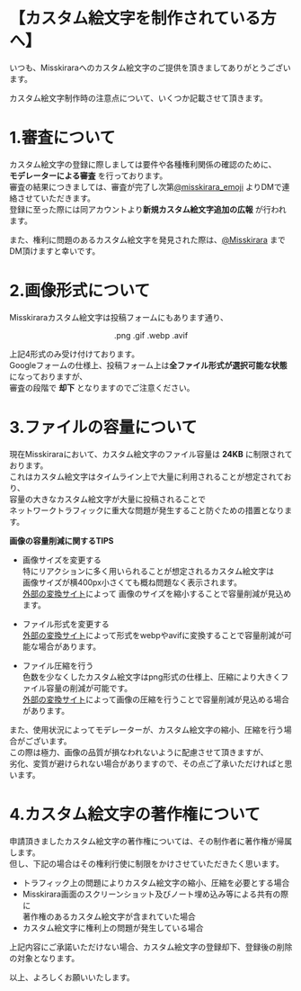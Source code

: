 # 【カスタム絵文字を制作されている方へ】  
いつも、Misskiraraへのカスタム絵文字のご提供を頂きましてありがとうございます。

カスタム絵文字制作時の注意点について、いくつか記載させて頂きます。


# 1.審査について
カスタム絵文字の登録に際しましては要件や各種権利関係の確認のために、  
**モデレーターによる審査** を行っております。  
審査の結果につきましては、審査が完了し次第[@misskirara_emoji](https://misskirara.net/@misskirara_emoji) よりDMで連絡させていただきます。  
登録に至った際には同アカウントより**新規カスタム絵文字追加の広報** が行われます。

また、権利に問題のあるカスタム絵文字を発見された際は、[@Misskirara](https://misskirara.net/@MissKirara) までDM頂けますと幸いです。



# 2.画像形式について
Misskiraraカスタム絵文字は投稿フォームにもあります通り、

<center>.png .gif .webp .avif</center>

上記4形式のみ受け付けております。  
Googleフォームの仕様上、投稿フォーム上は**全ファイル形式が選択可能な状態** になっておりますが、  
審査の段階で **却下** となりますのでご注意ください。


# 3.ファイルの容量について
現在Misskiraraにおいて、カスタム絵文字のファイル容量は **24KB** に制限されております。  
これはカスタム絵文字はタイムライン上で大量に利用されることが想定されており、  
容量の大きなカスタム絵文字が大量に投稿されることで    
ネットワークトラフィックに重大な問題が発生すること防ぐための措置となります。

**画像の容量削減に関するTIPS**
- 画像サイズを変更する  
  特にリアクションに多く用いられることが想定されるカスタム絵文字は  
  画像サイズが横400px小さくても概ね問題なく表示されます。  
  [外部の変換サイト](https://www.iloveimg.com/ja/resize-image/resize-png)によって
  画像のサイズを縮小することで容量削減が見込めます。

- ファイル形式を変更する  
  [外部の変換サイト](https://convertio.co/ja/)によって形式をwebpやavifに変換することで容量削減が可能な場合があります。

- ファイル圧縮を行う  
  色数を少なくしたカスタム絵文字はpng形式の仕様上、圧縮により大きくファイル容量の削減が可能です。  
  [外部の変換サイト](https://www.iloveimg.com/ja/compress-image/compress-png)によって画像の圧縮を行うことで容量削減が見込める場合があります。


また、使用状況によってモデレーターが、カスタム絵文字の縮小、圧縮を行う場合がございます。  
この際は極力、画像の品質が損なわれないように配慮させて頂きますが、  
劣化、変質が避けられない場合がありますので、その点ご了承いただければと思います。


# 4.カスタム絵文字の著作権について
申請頂きましたカスタム絵文字の著作権については、その制作者に著作権が帰属します。  
但し、下記の場合はその権利行使に制限をかけさせていただきたく思います。
- トラフィック上の問題によりカスタム絵文字の縮小、圧縮を必要とする場合
- Misskirara画面のスクリーンショット及びノート埋め込み等による共有の際に  
  著作権のあるカスタム絵文字が含まれていた場合
- カスタム絵文字に権利上の問題が発生している場合

  
上記内容にご承諾いただけない場合、カスタム絵文字の登録却下、登録後の削除の対象となります。


以上、よろしくお願いいたします。
